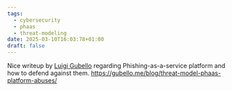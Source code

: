 ```yaml
---
tags:
  - cybersecurity
  - phaas
  - threat-modeling
date: 2025-03-10T16:03:78+01:00
draft: false
---
```

Nice writeup by [Luigi Gubello](gubello.me) regarding Phishing-as-a-service platform and how to defend against them.
https://gubello.me/blog/threat-model-phaas-platform-abuses/